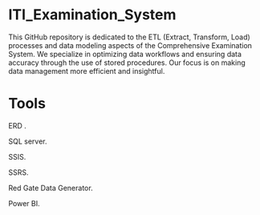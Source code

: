 # ITI_Examination_System
This GitHub repository is dedicated to the ETL (Extract, Transform, Load) processes and data modeling aspects of the Comprehensive Examination System. We specialize in optimizing data workflows and ensuring data accuracy through the use of stored procedures. Our focus is on making data management more efficient and insightful.

# Tools

ERD .

SQL server.

SSIS.

SSRS.

Red Gate Data Generator.

Power BI.
